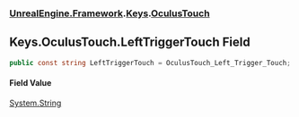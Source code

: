 ### [UnrealEngine.Framework](UnrealEngine_Framework.md 'UnrealEngine.Framework').[Keys](Keys.md 'UnrealEngine.Framework.Keys').[OculusTouch](Keys_OculusTouch.md 'UnrealEngine.Framework.Keys.OculusTouch')
## Keys.OculusTouch.LeftTriggerTouch Field
```csharp
public const string LeftTriggerTouch = OculusTouch_Left_Trigger_Touch;
```
#### Field Value
[System.String](https://docs.microsoft.com/en-us/dotnet/api/System.String 'System.String')
